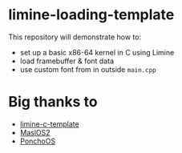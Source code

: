 # limine-loading-template

This repository will demonstrate how to:
- set up a basic x86-64 kernel in C using Limine
- load framebuffer & font data
- use custom font from in outside `main.cpp`

# Big thanks to
- [limine-c-template](https://github.com/Absurdponcho/PonchoOS/tree/Episode-3-Graphics-Output-Protocol)
- [MaslOS2](https://github.com/marceldobehere/MaslOS-2)
- [PonchoOS](https://github.com/Absurdponcho/PonchoOS/tree/Episode-3-Graphics-Output-Protocol)
